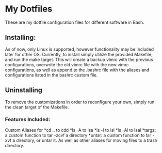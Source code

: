 # My Dotfiles
These are my dotfile configuration files for different software in Bash.

## Installing:
As of now, only Linux is supported, however functionality may be included later for other OS.
Currently, to install simply utilize the provided Makefile, and run the make target.
This will create a backup vimrc with the previous configurations, overwrite the old vimrc file with the new vimrc configurations, as well as append to the .bashrc file with the aliases and configurations listed in the bashrc custom file.

## Uninstalling
To remove the customizations in order to reconfigure your own, simply run the clean target
of the Makefile.

### Features Included:
Custom Aliases for
*cd .. to cdd
*ls -A to lsa
*ls -l to lsl
*ls -Al to lsal
*targz: a custom function to tar -zcvf a directory
*untar: a custom function to tar -xvf a directory, or untar it.
As well as other aliases for moving files to a trash directory.

